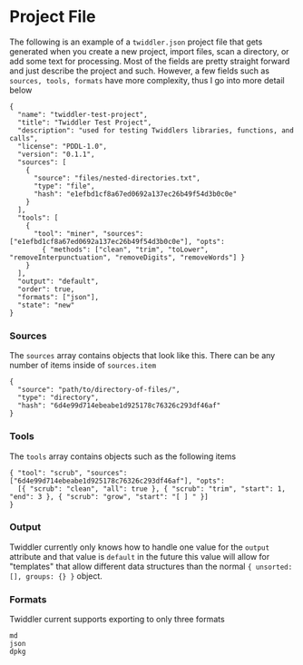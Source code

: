 Project File
============

The following is an example of a `twiddler.json` project file that gets generated when you create a new project, import files, scan a directory, or add some text for processing. Most of the fields are pretty straight forward and just describe the project and such. However, a few fields such as `sources, tools, formats` have more complexity, thus I go into more detail below

```
{
  "name": "twiddler-test-project",
  "title": "Twiddler Test Project",
  "description": "used for testing Twiddlers libraries, functions, and calls",
  "license": "PDDL-1.0",
  "version": "0.1.1",
  "sources": [
    {
      "source": "files/nested-directories.txt",
      "type": "file",
      "hash": "e1efbd1cf8a67ed0692a137ec26b49f54d3b0c0e"
    }
  ],
  "tools": [
    {
      "tool": "miner", "sources": ["e1efbd1cf8a67ed0692a137ec26b49f54d3b0c0e"], "opts":
        { "methods": ["clean", "trim", "toLower", "removeInterpunctuation", "removeDigits", "removeWords"] }
    }
  ],
  "output": "default",
  "order": true,
  "formats": ["json"],
  "state": "new"
}
```


### Sources

The `sources` array contains objects that look like this. There can be any number of items inside of `sources.item` 

```
{
  "source": "path/to/directory-of-files/",
  "type": "directory",
  "hash": "6d4e99d714ebeabe1d925178c76326c293df46af"
}
```


### Tools

The `tools` array contains objects such as the following items

```
{ "tool": "scrub", "sources": ["6d4e99d714ebeabe1d925178c76326c293df46af"], "opts":
  [{ "scrub": "clean", "all": true }, { "scrub": "trim", "start": 1, "end": 3 }, { "scrub": "grow", "start": "[ ] " }]
}
```

### Output

Twiddler currently only knows how to handle one value for the `output` attribute and that value is `default` in the future this value will allow for "templates" that allow different data structures than the normal `{ unsorted: [], groups: {} }` object.

### Formats

Twiddler current supports exporting to only three formats

```
md
json
dpkg
```
